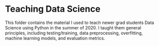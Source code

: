 # Teaching Data Science

This folder contains the material I used to teach newer grad students Data Science using Python in the summer of 2020. I taught them general principles, including testing/training, data preprocessing, overfitting, machine learning models, and evaluation metrics.
